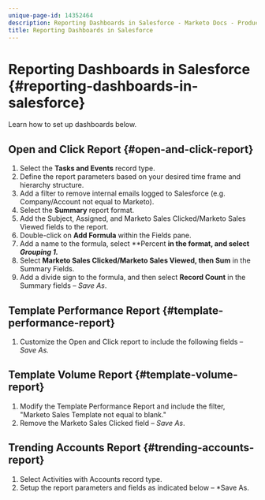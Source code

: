 ```yaml
---
unique-page-id: 14352464
description: Reporting Dashboards in Salesforce - Marketo Docs - Product Documentation
title: Reporting Dashboards in Salesforce
---
```


# Reporting Dashboards in Salesforce {#reporting-dashboards-in-salesforce}

Learn how to set up dashboards below.

## Open and Click Report {#open-and-click-report}

1. Select the **Tasks and Events** record type.
1. Define the report parameters based on your desired time frame and hierarchy structure.
1. Add a filter to remove internal emails logged to Salesforce (e.g. Company/Account not equal to Marketo).
1. Select the **Summary** report format.
1. Add the Subject, Assigned, and Marketo Sales Clicked/Marketo Sales Viewed fields to the report.
1. Double-click on **Add Formula** within the Fields pane.
1. Add a name to the formula, select **Percent **in the format, and select **Grouping 1*.***
1. Select **Marketo Sales Clicked/Marketo Sales Viewed, **then** Sum** in the Summary Fields.
1. Add a divide sign to the formula, and then select **Record Count** in the Summary fields – *Save As*.

## Template Performance Report {#template-performance-report}

1. Customize the Open and Click report to include the following fields – *Save As.*

## Template Volume Report {#template-volume-report}

1. Modify the Template Performance Report and include the filter, "Marketo Sales Template not equal to blank."
1. Remove the Marketo Sales Clicked field – *Save As*.

## Trending Accounts Report {#trending-accounts-report}

1. Select Activities with Accounts record type.
1. Setup the report parameters and fields as indicated below – *Save As.

